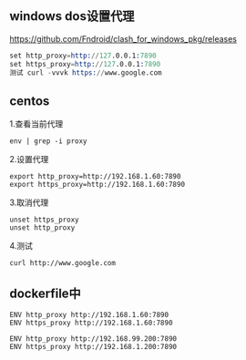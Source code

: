 
## windows dos设置代理

https://github.com/Fndroid/clash_for_windows_pkg/releases

```s
set http_proxy=http://127.0.0.1:7890
set https_proxy=http://127.0.0.1:7890
测试 curl -vvvk https://www.google.com
```

## centos


1.查看当前代理
```
env | grep -i proxy
```
2.设置代理
```
export http_proxy=http://192.168.1.60:7890
export https_proxy=http://192.168.1.60:7890
```
3.取消代理

```
unset https_proxy
unset http_proxy
```

4.测试

```
curl http://www.google.com
```

## dockerfile中

```
ENV http_proxy http://192.168.1.60:7890
ENV https_proxy http://192.168.1.60:7890

ENV http_proxy http://192.168.99.200:7890
ENV https_proxy http://192.168.1.200:7890
```